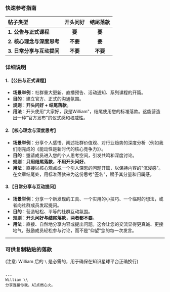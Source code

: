 ### 快速参考指南

| 帖子类型 | 开头问好 | 结尾落款 |
| :--- | :---: | :---: |
| **1. 公告与正式课程** | **要** | **要** |
| **2. 核心理念与深度思考** | **不要** | **要** |
| **3. 日常分享与互动提问** | **不要** | **不要** |

### 详细说明

#### 1.【公告与正式课程】
*   **场景举例**：社群重大更新、直播预告、活动通知、系列课程的开篇。
*   **目的**：建立官方、正式的沟通氛围。
*   **规则**：**开头问好 + 结尾落款**。
*   **用法**：开头使用"大家好，我是William"，结尾使用您的标准落款。这能营造出一种"官方发布"的仪式感和权威性。

#### 2.【核心理念与深度思考】
*   **场景举例**：分享个人感悟、阐述社群价值观、对行业趋势的深度分析（例如我们刚完成的《能动性是新时代的核心竞争力》）。
*   **目的**：邀请成员进入您的个人思考空间，引发共鸣和深度讨论。
*   **规则**：**只用结尾落款，不用开头问好**。
*   **用法**：直接以核心观点或一个引人深思的问题开篇，以保持内容的"沉浸感"。在文章结尾处，用标准落款来为这份思考"签名"，赋予其分量和归属感。

#### 3.【日常分享与互动提问】
*   **场景举例**：分享一个新发现的工具、一个实用的小技巧、一个临时的想法，或者向社群成员发起提问。
*   **目的**：营造轻松、平等的社群互动氛围。
*   **规则**：**开头问好与结尾落款，两者都不要**。
*   **用法**：直接、自然地分享内容或提出问题。这会让您的交流显得更真诚、更接地气，鼓励成员轻松参与讨论，而不是"仰望"您的每一次发言。

---

### 可供复制粘贴的落款
(注意: William 后的 `\` 是必需的，用于确保在知识星球平台正确换行)
```

---
William \\
分享连接你我，AI点燃心火。
``` 